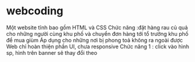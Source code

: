 # webcoding
Một website tĩnh bao gồm HTML và CSS
Chức năng :đặt hàng rau củ quả cho những người cùng khu phố và chuyển đơn hàng tới tổ trưởng khu phố để mua giùm
Áp dụng cho những nơi bị phong toả không ra ngoài được
Web chỉ hoàn thiện phần UI, chưa responsive
Chức năng 1 : click vào hình sp, hình trên banner sẽ thay đổi theo
